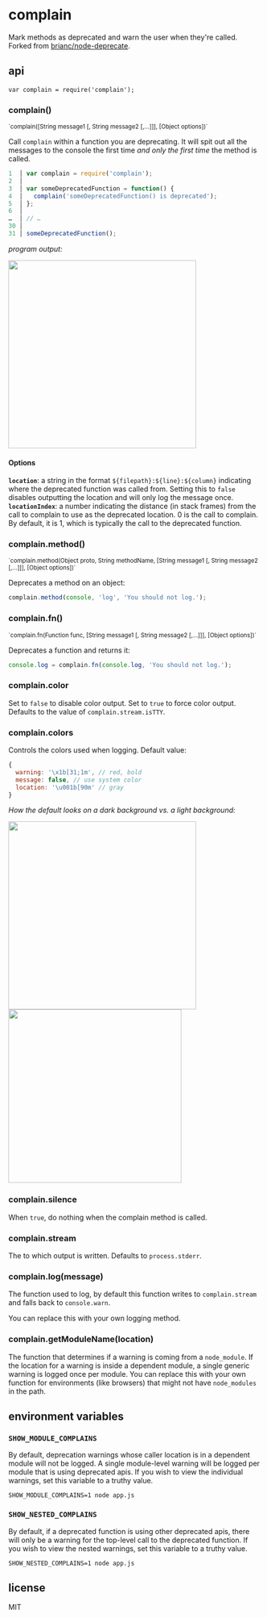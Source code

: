 # complain

Mark methods as deprecated and warn the user when they're called. Forked from [brianc/node-deprecate](https://github.com/brianc/node-deprecate).

## api

`var complain = require('complain');`

### complain()
<sup>
`complain([String message1 [, String message2 [,...]]], [Object options])`
</sup>

Call `complain` within a function you are deprecating.  It will spit out all the messages to the console the first time _and only the first time_ the method is called.

```js
1  │ var complain = require('complain');
2  │
3  │ var someDeprecatedFunction = function() {
4  │   complain('someDeprecatedFunction() is deprecated');
5  │ };
6  │
…  │ // …
30 │
31 │ someDeprecatedFunction();
```

_program output:_

<img width="373" src="https://cloud.githubusercontent.com/assets/1958812/20812831/f2a1cde0-b7c7-11e6-93e6-1613e028e719.png">

#### Options

**`location`**: a string in the format `${filepath}:${line}:${column}` indicating where the deprecated function was called from.  Setting this to `false` disables outputting the location and will only log the message once.
**`locationIndex`**: a number indicating the distance (in stack frames) from the call to complain to use as the deprecated location. 0 is the call to complain.  By default, it is 1, which is typically the call to the deprecated function.

### complain.method()
<sup>
`complain.method(Object proto, String methodName, [String message1 [, String message2 [,...]]], [Object options])`
</sup>

Deprecates a method on an object:

```js
complain.method(console, 'log', 'You should not log.');
```

### complain.fn()
<sup>
`complain.fn(Function func, [String message1 [, String message2 [,...]]], [Object options])`
</sup>

Deprecates a function and returns it:

```js
console.log = complain.fn(console.log, 'You should not log.');
```

### complain.color

Set to `false` to disable color output.  Set to `true` to force color output.  Defaults to the value of `complain.stream.isTTY`.


### complain.colors

Controls the colors used when logging. Default value:
```js
{
  warning: '\x1b[31;1m', // red, bold
  message: false, // use system color
  location: '\u001b[90m' // gray
}
```

_How the default looks on a dark background vs. a light background:_

<img width="373" src="https://cloud.githubusercontent.com/assets/1958812/20812831/f2a1cde0-b7c7-11e6-93e6-1613e028e719.png"><img width="344" src="https://cloud.githubusercontent.com/assets/1958812/20812832/f2a1edb6-b7c7-11e6-81f5-73319ae5f968.png">

### complain.silence

When `true`, do nothing when the complain method is called.

### complain.stream

The to which output is written.  Defaults to `process.stderr`.

### complain.log(message)

The function used to log, by default this function writes to `complain.stream` and falls back to `console.warn`.

You can replace this with your own logging method.

### complain.getModuleName(location)

The function that determines if a warning is coming from a `node_module`.  If the location for a warning is inside a dependent module, a single generic warning is logged once per module.  You can replace this with your own function for environments (like browsers) that might not have `node_modules` in the path.

## environment variables

### `SHOW_MODULE_COMPLAINS`

By default, deprecation warnings whose caller location is in a dependent module will not be logged.  A single module-level warning will be logged per module that is using deprecated apis.  If you wish to view the individual warnings, set this variable to a truthy value.

```
SHOW_MODULE_COMPLAINS=1 node app.js
```

### `SHOW_NESTED_COMPLAINS`

By default, if a deprecated function is using other deprecated apis, there will only be a warning for the top-level call to the deprecated function.  If you wish to view the nested warnings, set this variable to a truthy value.

```
SHOW_NESTED_COMPLAINS=1 node app.js
```

## license

MIT
